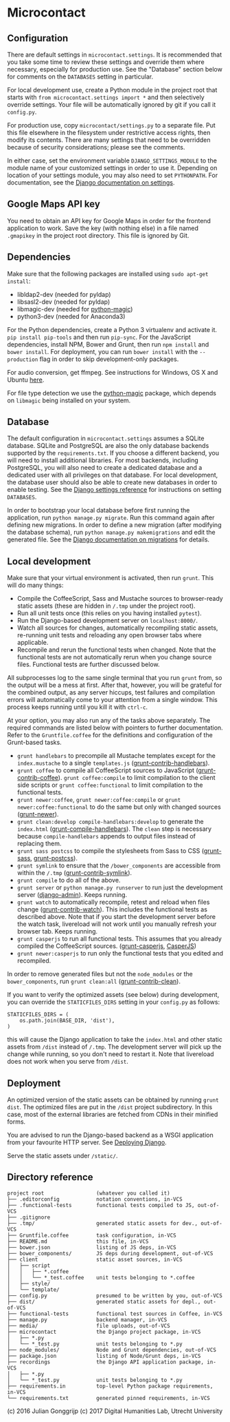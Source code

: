 Microcontact
============

Configuration
-------------
There are default settings in `microcontact.settings`. It is recommended that you take some time to review these settings and override them where necessary, especially for production use. See the "Database" section below for comments on the `DATABASES` setting in particular.

For local development use, create a Python module in the project root that starts with `from microcontact.settings import *` and then selectively override settings. Your file will be automatically ignored by git if you call it `config.py`.

For production use, copy `microcontact/settings.py` to a separate file. Put this file elsewhere in the filesystem under restrictive access rights, then modify its contents. There are many settings that need to be overridden because of security considerations; please see the comments.

In either case, set the environment variable `DJANGO_SETTINGS_MODULE` to the module name of your customized settings in order to use it. Depending on location of your settings module, you may also need to set `PYTHONPATH`. For documentation, see the [Django documentation on settings][1].

Google Maps API key
-------------------
You need to obtain an API key for Google Maps in order for the frontend application to work. Save the key (with nothing else) in a file named `.gmapikey` in the project root directory. This file is ignored by Git.

Dependencies
------------

Make sure that the following packages are installed using `sudo apt-get install`:

* libldap2-dev (needed for pyldap)
* libsasl2-dev (needed for pyldap)
* libmagic-dev (needed for [python-magic][22])
* python3-dev (needed for Anaconda3)

For the Python dependencies, create a Python 3 virtualenv and activate it. `pip install pip-tools` and then run `pip-sync`.
For the JavaScript dependencies, install NPM, Bower and Grunt, then run `npm install` and `bower install`. For deployment, you can run `bower install` with the `--production` flag in order to skip development-only packages.

For audio conversion, get ffmpeg. See instructions for Windows, OS X and Ubuntu [here][21].

For file type detection we use the [python-magic][22] package, which depends on `libmagic` being installed on your system.

Database
--------
The default configuration in `microcontact.settings` assumes a SQLite database. SQLite and PostgreSQL are also the only database backends supported by the `requirements.txt`. If you choose a different backend, you will need to install additional libraries. For most backends, including PostgreSQL, you will also need to create a dedicated database and a dedicated user with all privileges on that database. For local development, the database user should also be able to create new databases in order to enable testing. See the [Django settings reference][2] for instructions on setting `DATABASES`.

In order to bootstrap your local database before first running the application, run `python manage.py migrate`. Run this command again after defining new migrations. In order to define a new migration (after modifying the database schema), run `python manage.py makemigrations` and edit the generated file. See the [Django documentation on migrations][14] for details.

Local development
-----------------
Make sure that your virtual environment is activated, then run `grunt`. This will do many things:

  - Compile the CoffeeScript, Sass and Mustache sources to browser-ready static assets (these are hidden in `/.tmp` under the project root).
  - Run all unit tests once (this relies on you having installed `pytest`).
  - Run the Django-based development server on `localhost:8000/`.
  - Watch all sources for changes, automatically recompiling static assets, re-running unit tests and reloading any open browser tabs where applicable.
  - Recompile and rerun the functional tests when changed. Note that the functional tests are not automatically rerun when you change source files. Functional tests are further discussed below.

All subprocesses log to the same single terminal that you run `grunt` from, so the output will be a mess at first. After that, however, you will be grateful for the combined output, as any server hiccups, test failures and compilation errors will automatically come to your attention from a single window. This process keeps running until you kill it with `ctrl-c`.

At your option, you may also run any of the tasks above separately. The required commands are listed below with pointers to further documentation. Refer to the `Gruntfile.coffee` for the definitions and configuration of the Grunt-based tasks.

  - `grunt handlebars` to precompile all Mustache templates except for the `index.mustache` to a single `templates.js` ([grunt-contrib-handlebars][13]).
  - `grunt coffee` to compile all CoffeeScript sources to JavaScript ([grunt-contrib-coffee][3]). `grunt coffee:compile` to limit compilation to the client side scripts or `grunt coffee:functional` to limit compilation to the functional tests.
  - `grunt newer:coffee`, `grunt newer:coffee:compile` or `grunt newer:coffee:functional` to do the same but only with changed sources ([grunt-newer][15]).
  - `grunt clean:develop compile-handlebars:develop` to generate the `index.html` ([grunt-compile-handlebars][4]). The `clean` step is necessary because `compile-handlebars` appends to output files instead of replacing them.
  - `grunt sass postcss` to compile the stylesheets from Sass to CSS ([grunt-sass][18], [grunt-postcss][19]).
  - `grunt symlink` to ensure that the `/bower_components` are accessible from within the `/.tmp` ([grunt-contrib-symlink][6]).
  - `grunt compile` to do all of the above.
  - `grunt server` or `python manage.py runserver` to run just the development server ([django-admin][12]). Keeps running.
  - `grunt watch` to automatically recompile, retest and reload when files change ([grunt-contrib-watch][10]). This includes the functional tests as described above. Note that if you start the development server before the watch task, livereload will not work until you manually refresh your browser tab. Keeps running.
  - `grunt casperjs` to run all functional tests. This assumes that you already compiled the CoffeeScript sources. ([grunt-casperjs][16], [CasperJS][17])
  - `grunt newer:casperjs` to run only the functional tests that you edited and recompiled.

In order to remove generated files but not the `node_modules` or the `bower_components`, run `grunt clean:all` ([grunt-contrib-clean][11]).

If you want to verify the optimized assets (see below) during development, you can override the `STATICFILES_DIRS` setting in your `config.py` as follows:

    STATICFILES_DIRS = (
        os.path.join(BASE_DIR, 'dist'),
    )

this will cause the Django application to take the `index.html` and other static assets from `/dist` instead of `/.tmp`. The development server will pick up the change while running, so you don't need to restart it. Note that livereload does not work when you serve from `/dist`.

Deployment
----------
An optimized version of the static assets can be obtained by running `grunt dist`. The optimized files are put in the `/dist` project subdirectory. In this case, most of the external libraries are fetched from CDNs in their minified forms.

You are advised to run the Django-based backend as a WSGI application from your favourite HTTP server. See [Deploying Django][20].

Serve the static assets under `/static/`.

Directory reference
-------------------

    project root                 (whatever you called it)
    ├── .editorconfig            notation conventions, in-VCS
    ├── .functional-tests        functional tests compiled to JS, out-of-VCS
    ├── .gitignore
    ├── .tmp/                    generated static assets for dev., out-of-VCS
    ├── Gruntfile.coffee         task configuration, in-VCS
    ├── README.md                this file, in-VCS
    ├── bower.json               listing of JS deps, in-VCS
    ├── bower_components/        JS deps during development, out-of-VCS
    ├── client                   static asset sources, in-VCS
    │   ├── script
    │   │   ├── *.coffee
    │   │   └── *_test.coffee    unit tests belonging to *.coffee
    │   ├── style/
    │   └── template/
    ├── config.py                presumed to be written by you, out-of-VCS
    ├── dist/                    generated static assets for depl., out-of-VCS
    ├── functional-tests         functional test sources in Coffee, in-VCS
    ├── manage.py                backend manager, in-VCS
    ├── media/                   file uploads, out-of-VCS
    ├── microcontact             the Django project package, in-VCS
    │   ├── *.py
    │   └── *_test.py            unit tests belonging to *.py
    ├── node_modules/            Node and Grunt dependencies, out-of-VCS
    ├── package.json             listing of Node/Grunt deps, in-VCS
    ├── recordings               the Django API application package, in-VCS
    │   ├── *.py
    │   └── *_test.py            unit tests belonging to *.py
    ├── requirements.in          top-level Python package requirements, in-VCS
    └── requirements.txt         generated pinned requirements, in-VCS


(c) 2016 Julian Gonggrijp
(c) 2017 Digital Humanities Lab, Utrecht University


[1]: https://docs.djangoproject.com/en/1.8/topics/settings/
[2]: https://docs.djangoproject.com/en/1.8/ref/settings/#databases
[3]: https://www.npmjs.com/package/grunt-contrib-coffee
[4]: https://www.npmjs.com/package/grunt-compile-handlebars
[6]: https://www.npmjs.com/package/grunt-contrib-symlink
[7]: https://www.npmjs.com/package/grunt-contrib-connect
[8]: https://www.npmjs.com/package/http-proxy
[9]: https://www.npmjs.com/package/grunt-concurrent
[10]: https://www.npmjs.com/package/grunt-contrib-watch
[11]: https://www.npmjs.com/package/grunt-contrib-clean
[12]: https://docs.djangoproject.com/en/1.8/ref/django-admin/
[13]: https://www.npmjs.com/package/grunt-contrib-handlebars
[14]: https://docs.djangoproject.com/en/1.8/topics/migrations/
[15]: https://www.npmjs.com/package/grunt-newer
[16]: https://www.npmjs.com/package/grunt-casperjs
[17]: http://docs.casperjs.org/
[18]: https://www.npmjs.com/package/grunt-sass
[19]: https://www.npmjs.com/package/grunt-postcss
[20]: https://docs.djangoproject.com/en/1.8/howto/deployment/
[21]: https://github.com/adaptlearning/adapt_authoring/wiki/installing-ffmpeg
[22]: https://github.com/ahupp/python-magic

